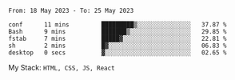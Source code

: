 <!--START_SECTION:waka-->

```text
From: 18 May 2023 - To: 25 May 2023

conf      11 mins         █████████▒░░░░░░░░░░░░░░░   37.87 %
Bash      9 mins          ███████▒░░░░░░░░░░░░░░░░░   29.85 %
fstab     7 mins          █████▓░░░░░░░░░░░░░░░░░░░   22.81 %
sh        2 mins          █▓░░░░░░░░░░░░░░░░░░░░░░░   06.83 %
desktop   0 secs          ▓░░░░░░░░░░░░░░░░░░░░░░░░   02.65 %
```

<!--END_SECTION:waka-->
My Stack: `HTML, CSS, JS, React`
